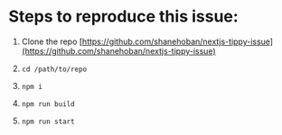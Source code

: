 Steps to reproduce this issue:
==============================

1.  Clone the repo [https://github.com/shanehoban/nextjs-tippy-issue](https://github.com/shanehoban/nextjs-tippy-issue)

2.  `cd /path/to/repo`
    
3.  `npm i`
    
4.  `npm run build`
    
5.  `npm run start`
